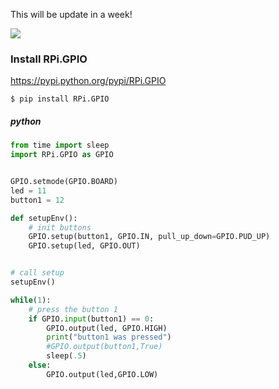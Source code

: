 This will be update in a week!

![](https://github.com/orz-orz-orz-orz-orz/pi-setup/blob/master/gpio.png)

### Install RPi.GPIO
https://pypi.python.org/pypi/RPi.GPIO

```shell
$ pip install RPi.GPIO
```
##### python
```python
from time import sleep
import RPi.GPIO as GPIO


GPIO.setmode(GPIO.BOARD)
led = 11
button1 = 12

def setupEnv():                
    # init buttons
    GPIO.setup(button1, GPIO.IN, pull_up_down=GPIO.PUD_UP)
    GPIO.setup(led, GPIO.OUT)


# call setup
setupEnv()

while(1):
    # press the button 1
    if GPIO.input(button1) == 0:
        GPIO.output(led, GPIO.HIGH)
        print("button1 was pressed")
        #GPIO.output(button1,True)
        sleep(.5)
    else:
        GPIO.output(led,GPIO.LOW)


```
